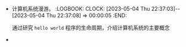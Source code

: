 - 计算机系统漫游。
  :LOGBOOK:
  CLOCK: [2023-05-04 Thu 22:37:03]--[2023-05-04 Thu 22:37:08] =>  00:00:05
  :END:
  
  通过研究 `hello world` 程序的生命周期，介绍计算机系统的主要概念
-